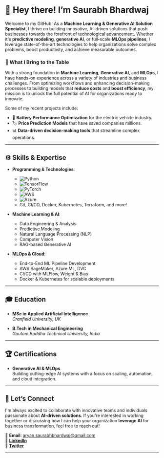 # 👋 Hey there! I’m Saurabh Bhardwaj

Welcome to my GitHub! As a **Machine Learning & Generative AI Solution Specialist**, I thrive on building innovative, AI-driven solutions that push businesses towards the forefront of technological advancement. Whether it's **predictive modeling**, **generative AI**, or full-scale **MLOps pipelines**, I leverage state-of-the-art technologies to help organizations solve complex problems, boost productivity, and achieve measurable outcomes.

### 🌟 **What I Bring to the Table**
With a strong foundation in **Machine Learning**, **Generative AI**, and **MLOps**, I have hands-on experience across a variety of industries and business challenges. From optimizing workflows and enhancing decision-making processes to building models that **reduce costs** and **boost efficiency**, my mission is to unlock the full potential of AI for organizations ready to innovate.

Some of my recent projects include:
- 🚗 **Battery Performance Optimization** for the electric vehicle industry.
- 🏷️ **Price Prediction Models** that have saved companies millions.
- 📊 **Data-driven decision-making tools** that streamline complex operations.

---

## ⚙️ **Skills & Expertise**
- **Programming & Technologies**: 
  - ![Python](https://img.shields.io/badge/-Python-333?style=flat&logo=python)
  - ![TensorFlow](https://img.shields.io/badge/-TensorFlow-333?style=flat&logo=tensorflow)
  - ![PyTorch](https://img.shields.io/badge/-PyTorch-333?style=flat&logo=pytorch)
  - ![AWS](https://img.shields.io/badge/-AWS-333?style=flat&logo=amazon-aws)
  - ![Azure](https://img.shields.io/badge/-Azure-333?style=flat&logo=microsoft-azure)
  - Git, CI/CD, Docker, Kubernetes, Terraform, and more!
  
- **Machine Learning & AI**:
  - Data Engineering & Analysis
  - Predictive Modeling
  - Natural Language Processing (NLP)
  - Computer Vision
  - RAG-based Generative AI

- **MLOps & Cloud**:
  - End-to-End ML Pipeline Development
  - AWS SageMaker, Azure ML, DVC
  - CI/CD with MLFlow, Weight & Bias
  - Docker & Kubernetes for scalable deployments

---

## 🎓 **Education**
- **MSc in Applied Artificial Intelligence**  
  *Cranfield University, UK*

- **B.Tech in Mechanical Engineering**  
  *Gautam Buddha Technical University, India*

---

## 🏆 **Certifications**
- **Generative AI & MLOps**  
  Building cutting-edge AI systems with a focus on scaling, automation, and cloud integration.

---

## 💬 **Let’s Connect**
I'm always excited to collaborate with innovative teams and individuals passionate about **AI-driven solutions**. If you're interested in working together or discussing how I can help your organization **leverage AI** for business transformation, feel free to reach out!

📧 **Email**: aryan.saurabhbhardwaj@gmail.com  
🔗 **[LinkedIn](https://www.linkedin.com/in/saurabhbhardwajofficial/)**  
🔗 **[Twitter](https://twitter.com/saurabh_bhar)**  

---


<!---
Bhardwaj-Saurabh/Bhardwaj-Saurabh is a ✨ special ✨ repository because its `README.md` (this file) appears on your GitHub profile.
You can click the Preview link to take a look at your changes.
--->
